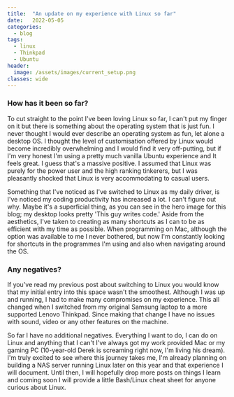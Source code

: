 ```yaml
---
title:  "An update on my experience with Linux so far"
date:   2022-05-05
categories:
  - blog
tags:
  - linux
  - Thinkpad
  - Ubuntu
header:
  image: /assets/images/current_setup.png
classes: wide
---
```


### How has it been so far?

To cut straight to the point I've been loving Linux so far, I can't put my finger on it but there
is something about the operating system that is just fun. I never thought I would ever describe an operating system
as fun, let alone a desktop OS. I thought the level of customisation offered by Linux would become incredibly overwhelming
and I would find it very off-putting, but if I'm very honest I'm using a pretty much vanilla Ubuntu experience and
It feels great. I guess that's a massive positive. I assumed that Linux was purely for the power user and
the high ranking tinkerers, but I was pleasantly shocked that Linux is very accommodating to casual users.

Something that I've noticed as I've switched to Linux as my daily driver, is I've noticed my coding productivity has
increased a lot. I can't figure out why. Maybe it's a superficial thing, as you can see in the hero image for
this blog; my desktop looks pretty 'This guy writes code.' Aside from the aesthetics, I've taken to creating
as many shortcuts as I can to be as efficient with my time as possible. When programming on Mac, although the option was
available to me I never bothered, but now I'm constantly looking for shortcuts in the programmes I'm using and also
when navigating around the OS.

### Any negatives?

If you've read my previous post about switching to Linux you would know that my initial entry into this space
wasn't the smoothest. Although I was up and running, I had to make many compromises on my experience. This all
changed when I switched from my original Samsung laptop to a more supported Lenovo Thinkpad. Since making that change
I have no issues with sound, video or any other features on the machine.

So far I have no additional negatives. Everything I want to do, I can do on Linux and anything that I can't I've always
got my work provided Mac or my gaming PC (10-year-old Derek is screaming right now, I'm living his dream).
I'm truly excited to see where this journey takes me, I'm already planning on building a NAS server running Linux later
on this year and that experience I will document. Until then, I will hopefully drop more posts on things I learn
and coming soon I will provide a little Bash/Linux cheat sheet for anyone curious about Linux.